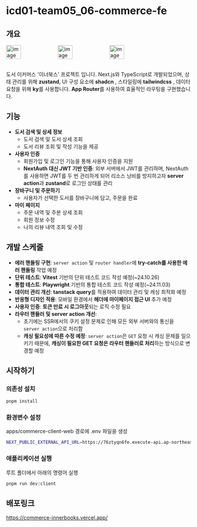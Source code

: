 # icd01-team05_06-commerce-fe

## 개요
<div style="display: flex; flex-direction: row;">
  <img width="28%" alt="image" src="https://github.com/user-attachments/assets/1e3727e7-698b-4ecc-a37d-61c30801a58d">
  <img width="28%" alt="image" src="https://github.com/user-attachments/assets/d19a37bb-f69f-4e70-976b-52454f2cfa6e">
  <img width="28%" alt="image" src="https://github.com/user-attachments/assets/24642082-c83c-428f-a4b4-a3c585e304c3">
</div>
<br/>

도서 이커머스 '이너북스' 프로젝트 입니다. Next.js와 TypeScript로 개발되었으며, 상태 관리를 위해 **zustand**, UI 구성 요소에 **shadcn** , 스타일링에 **tailwindcss** , 데이터 요청을 위해 **ky**를 사용합니다. **App Router**를 사용하여 효율적인 라우팅을 구현했습니다.

## 기능
- **도서 검색 및 상세 정보**
  - 도서 검색 및 도서 상세 조회
  - 도서 리뷰 조회 및 작성 기능을 제공
- **사용자 인증**
  - 회원가입 및 로그인 기능을 통해 사용자 인증을 지원
  - **NextAuth 대신 JWT 기반 인증**: 외부 서버에서 JWT를 관리하며, NextAuth를 사용하면 JWT를 두 번 관리하게 되어 리소스 낭비를 방지하고자 **server action**과 **zustand**로 로그인 상태를 관리
- **장바구니 및 주문하기**
  - 사용자가 선택한 도서를 장바구니에 담고, 주문을 완료
- **마이 페이지**
  - 주문 내역 및 주분 상세 조회
  - 회원 정보 수정
  - 나의 리뷰 내역 조회 및 수정

## 개발 스케줄
- **에러 핸들링 구현**: `server action` 및 `router handler`에 **try-catch를 사용한 에러 핸들링** 작업 예정
- **단위 테스트**: **Vitest** 기반의 단위 테스트 코드 작성 예정(~24.10.26)
- **통합 테스트**: **Playwright** 기반의 통합 테스트 코드 작성 예정(~24.11.03)
- **데이터 관리 개선**: **tanstack query**를 적용하여 데이터 관리 및 캐싱 최적화 예정
- **반응형 디자인 적용**: 모바일 환경에서 **헤더에 마이페이지 접근 UI** 추가 예정
- **사용자 인증**: **토큰 만료 시 로그아웃**되는 로직 수정 필요
- **라우터 핸들러 및 server action 개선**:
  - 초기에는 SSR에서의 쿠키 설정 문제로 인해 모든 외부 서버와의 통신을 `server action`으로 처리함
  - **캐싱 필요성에 따른 수정 예정**: `server action`은 `GET` 요청 시 캐싱 문제를 일으키기 때문에, **캐싱이 필요한 GET 요청은 라우터 핸들러로 처리**하는 방식으로 변경할 예정

## 시작하기

### 의존성 설치
```bash
pnpm install
```

### 환경변수 설정
apps/commerce-client-web 경로에 .env 파일을 생성
```bash
NEXT_PUBLIC_EXTERNAL_API_URL=https://76ztyqn6fe.execute-api.ap-northeast-2.amazonaws.com/
```

### 애플리케이션 실행
루트 폴더에서 아래의 명령어 실행
```bash
pnpm run dev:client
```

## 배포링크
https://commerce-innerbooks.vercel.app/
